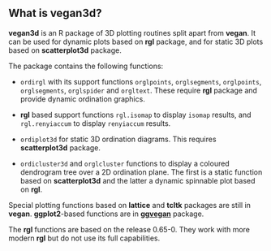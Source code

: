 ## What is vegan3d?

**vegan3d** is an R package of 3D plotting routines split apart from
**vegan**. It can be used for dynamic plots based on **rgl** package,
and for static 3D plots based on **scatterplot3d** package.

The package contains the following functions:

 * `ordirgl` with its support functions `orglpoints`, `orglsegments`,
   `orglpoints`, `orglsegments`, `orglspider` and `orgltext`.  These
   require **rgl** package and provide dynamic ordination graphics.

 * **rgl** based support functions `rgl.isomap` to display `isomap`
     results, and `rgl.renyiaccum` to display `renyiaccum` results.

 * `ordiplot3d` for static 3D ordination diagrams. This requires
   **scatterplot3d** package.

 * `ordicluster3d` and `orglcluster` functions to display a coloured
    dendrogram tree over a 2D ordination plane. The first is a
    static function based on **scatterplot3d** and the latter a
    dynamic spinnable plot based on **rgl**.

Special plotting functions based on **lattice** and **tcltk** packages
are still in **vegan**. **ggplot2**-based functions are in
[**ggvegan**](https://github.com/gavinsimpson/ggvegan) package.

The **rgl** functions are based on the release 0.65-0. They work with
more modern **rgl** but do not use its full capabilities.
